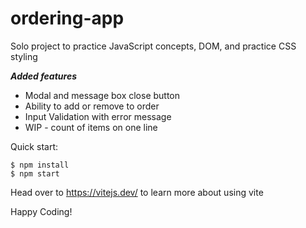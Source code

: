 # ordering-app

Solo project to practice JavaScript concepts, DOM, and practice CSS styling

***Added features***

- Modal and message box close button
- Ability to add or remove to order
- Input Validation with error message
- WIP - count of items on one line

Quick start:

```
$ npm install
$ npm start
````

Head over to https://vitejs.dev/ to learn more about using vite

Happy Coding!
